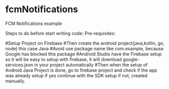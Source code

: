 # fcmNotifications
FCM Notifications example

Steps to do before start writing code:
Pre-requisites:

#Setup Project on Firebase
#Then create the android project(java,kotlin, go, node) this case Java
#Avoid use package name like com.example, because Google has blocked this package
#Android Studio have the Firebase setup so it will be easy to setup with firebase, it will download google-services.json in your project automatically
#Then when the setup of Android Java Project is done, go to firebase project and check if the app was already setup if yes continue with the SDK setup if not, created manually.

